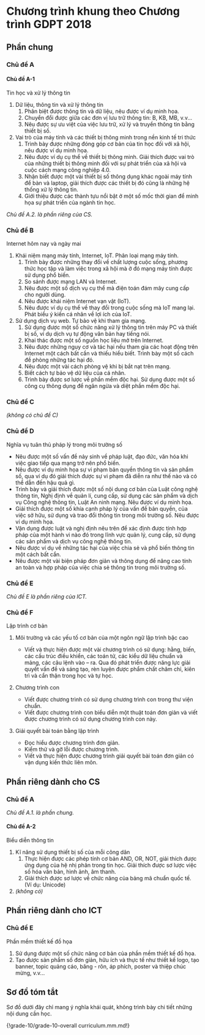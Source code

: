 # Chương trình khung theo Chương trình GDPT 2018

## Phần chung

### Chủ đề A

#### Chủ đề A-1

Tin học và xử lý thông tin

1. Dữ liệu, thông tin và xử lý thông tin
    1. Phân biệt được thông tin và dữ liệu, nêu được ví dụ minh họa.
    2. Chuyển đổi được giữa các đơn vị lưu trữ thông tin: B, KB, MB, v.v...
    3. Nêu được sự ưu việt của việc lưu trữ, xử lý và truyền thông tin bằng thiết bị số.
2. Vai trò của máy tính và các thiết bị thông minh trong nền kinh tế tri thức
    1. Trình bày được những đóng góp cơ bản của tin học đối với xã hội, nêu được ví dụ minh họa.
    2. Nêu được ví dụ cụ thể về thiết bị thông minh. Giải thích được vai trò của những thiết bị thông minh đối với sự phát triển của xã hội và cuộc cách mạng công nghiệp 4.0.
    3. Nhận biết được một vài thiết bị số thông dụng khác ngoài máy tính để bàn và laptop, giải thích được các thiết bị đó cũng là những hệ thống xử lý thông tin.
    4. Giới thiệu được các thành tựu nổi bật ở một số mốc thời gian để minh họa sự phát triển của ngành tin học.

*Chủ đề A.2. là phần riêng của CS.*

### Chủ đề B

Internet hôm nay và ngày mai

1. Khái niệm mạng máy tính, Internet, IoT. Phân loại mạng máy tính.
    1. Trình bày được những thay đổi về chất lượng cuộc sống, phương thức học tập và làm việc trong xã hội mà ở đó mạng máy tính được sử dụng phổ biến.
    2. So sánh được mạng LAN và Internet.
    3. Nêu được một số dịch vụ cụ thể mà điện toán đám mây cung cấp cho người dùng.
    4. Nêu được khái niệm Internet vạn vật (IoT).
    5. Nêu được ví dụ cụ thể về thay đổi trong cuộc sống mà IoT mang lại. Phát biểu ý kiến cá nhân về lợi ích của IoT.
2. Sử dụng dịch vụ web. Tự bảo vệ khi tham gia mạng.
    1. Sử dụng được một số chức năng xử lý thông tin trên máy PC và thiết bị số, ví dụ dịch vụ tự động văn bản hay tiếng nói.
    2. Khai thác được một số nguồn học liệu mở trên Internet.
    3. Nêu được những nguy cơ và tác hại nếu tham gia các hoạt động trên Internet một cách bất cần và thiếu hiểu biết. Trình bày một số cách đề phòng những tác hại đó.
    4. Nêu được một vài cách phòng vệ khi bị bắt nạt trên mạng.
    5. Biết cách tự bảo vệ dữ liệu của cá nhân.
    6. Trình bày được sơ lược về phần mềm độc hại. Sử dụng được một số công cụ thông dụng để ngăn ngừa và diệt phần mềm độc hại.

### Chủ đề C

*(không có chủ đề C)*

### Chủ đề D

Nghĩa vụ tuân thủ pháp lý trong môi trường số

- Nêu được một số vấn đề nảy sinh về pháp luật, đạo đức, văn hóa khi việc giao tiếp qua mạng trở nên phổ biến.
- Nêu được ví dụ minh họa sự vi phạm bản quyền thông tin và sản phẩm số, qua ví dụ đó giải thích được sự vi phạm đã diễn ra như thế nào và có thể dẫn đến hậu quả gì.
- Trình bày và giải thích được một số nội dung cơ bản của Luật công nghệ thông tin, Nghị định về quản lí, cung cấp, sử dụng các sản phẩm và dịch vụ Công nghệ thông tin, Luật An ninh mạng. Nêu được ví dụ minh họa.
- Giải thích được một số khía cạnh pháp lý của vấn đề bản quyền, của việc sở hữu, sử dụng và trao đổi thông tin trong môi trường số. Nêu được ví dụ minh họa.
- Vận dụng được luật và nghị định nêu trên để xác định được tính hợp pháp của một hành vi nào đó trong lĩnh vực quản lý, cung cấp, sử dụng các sản phẩm và dịch vụ công nghệ thông tin.
- Nêu được ví dụ về những tác hại của việc chia sẻ và phổ biến thông tin một cách bất cẩn.
- Nêu được một vài biện pháp đơn giản và thông dụng để nâng cao tính an toàn và hợp pháp của việc chia sẻ thông tin trong môi trường số.

### Chủ đề E

*Chủ đề E là phần riêng của ICT.*

### Chủ đề F

Lập trình cơ bản

1. Môi trường và các yếu tố cơ bản của một ngôn ngữ lập trình bậc cao

    - Viết và thực hiện được một vài chương trình có sử dụng: hằng, biến, các cấu trúc điều khiển, các toán tử, các kiểu dữ liệu chuẩn và mảng, các câu lệnh vào – ra. Qua đó phát triển được năng lực giải quyết vấn đề và sáng tạo, rèn luyện được phẩm chất chăm chỉ, kiên trì và cẩn thận trong học và tự học.

2. Chương trình con
    
    - Viết được chương trình có sử dụng chương trình con trong thư viện chuẩn.
    - Viết được chương trình con biểu diễn một thuật toán đơn giản và viết được chương trình có sử dụng chương trình con này.

3. Giải quyết bài toán bằng lập trình
    
    - Đọc hiểu được chương trình đơn giản.
    - Kiểm thử và gỡ lỗi được chương trình.
    - Viết và thực hiện được chương trình giải quyết bài toán đơn giản có vận dụng kiến thức liên môn.

## Phần riêng dành cho CS

### Chủ đề A

*Chủ đề A.1. là phần chung.*

#### Chủ đề A-2 

Biểu diễn thông tin

1. Kĩ năng sử dụng thiết bị số của mỗi công dân  
    1. Thực hiện được các phép tính cơ bản AND, OR, NOT, giải thích được ứng dụng của hệ nhị phân trong tin học. Giải thích được sơ lược việc số hóa văn bản, hình ảnh, âm thanh.  
	2. Giải thích được sơ lược về chức năng của bảng mã chuẩn quốc tế. (Ví dụ: Unicode) 
2. *(không có)*

## Phần riêng dành cho ICT

### Chủ đề E

Phần mềm thiết kế đồ họa		
    
1. Sử dụng được một số chức năng cơ bản của phần mềm thiết kế đồ họa.
2. Tạo được sản phẩm số đơn giản, hữu ích và thực tế như thiết kế logo, tạo banner, topic quảng cáo, băng - rôn, áp phích, poster và thiệp chúc mừng, v.v...

## Sơ đồ tóm tắt

Sơ đồ dưới đây chỉ mang ý nghĩa khái quát, không trình bày chi tiết những nội dung cần học.

{!grade-10/grade-10-overall curriculum.mm.md!}

